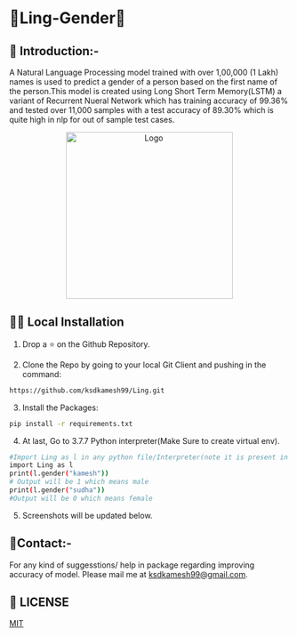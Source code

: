 # 👨Ling-Gender👩

## 📌 Introduction:-

A Natural Language Processing model trained with over 1,00,000 (1 Lakh) names is used to predict a gender of a person based on the first name of the person.This model is created using Long Short Term Memory(LSTM) a variant of Recurrent Nueral Network which has training accuracy of 99.36% and tested over 11,000 samples with a test accuracy of 89.30% which is quite high in nlp for out of sample test cases.


<p align="center">
  <a href="https://github.com/ksdkamesh99/Ling">
    <img src="https://upload.wikimedia.org/wikipedia/commons/thumb/e/e1/Combotrans.svg/1200px-Combotrans.svg.png" alt="Logo" width="300px" height="300px">
  </a>
</p>

## 🏃‍♂️ Local Installation
1. Drop a ⭐ on the Github Repository.  


2. Clone the Repo by going to your local Git Client and pushing in the command: 

```sh
https://github.com/ksdkamesh99/Ling.git
```

3. Install the Packages: 
```sh
pip install -r requirements.txt
```

4. At  last, Go to 3.7.7 Python interpreter(Make Sure to create virtual env).
```sh
#Import Ling as l in any python file/Interpreter(note it is present in the same directory)
import Ling as l
print(l.gender("kamesh"))
# Output will be 1 which means male
print(l.gender("sudha"))
#Output will be 0 which means female
```

5. Screenshots will be updated below.



## 📧Contact:-
For any kind of suggesstions/ help in package regarding improving accuracy of model. Please mail me at ksdkamesh99@gmail.com.


## 📜 LICENSE
[MIT](https://github.com/ksdkamesh99/Ling/blob/master/LICENSE)
